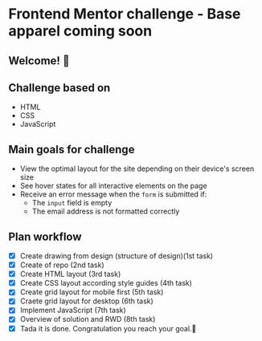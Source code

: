 # Frontend Mentor challenge - Base apparel coming soon

## Welcome! 👋

## Challenge based on

- HTML
- CSS
- JavaScript

## Main goals for challenge

- View the optimal layout for the site depending on their device's screen size
- See hover states for all interactive elements on the page
- Receive an error message when the `form` is submitted if:
  - The `input` field is empty
  - The email address is not formatted correctly

## Plan workflow

- [x] Create drawing from design (structure of design)(1st task)
- [x] Create of repo (2nd task)
- [x] Create HTML layout (3rd task)
- [x] Create CSS layout according style guides (4th task)
- [x] Create grid layout for mobile first (5th task)
- [x] Craete grid layout for desktop (6th task)
- [x] Implement JavaScript (7th task)
- [x] Overview of solution and RWD (8th task)
- [x] Tada it is done. Congratulation you reach your goal.🎉